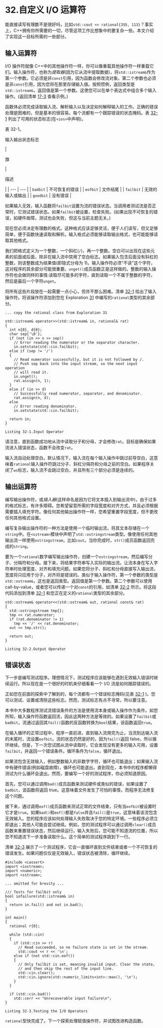 # 32.自定义 I/O 运算符

能直接读写有理数不是很好吗，比如`std::cout << rational{355, 113}`？事实上，C++拥有你所需要的一切，尽管这项工作比想象中的要复杂一些。本文介绍了实现这一目标所需的一些部分。

## 输入运算符

I/O 操作符就像 C++中的其他操作符一样，你可以像重载其他操作符一样重载它们。输入操作符，也称为*提取器*(因为它从流中提取数据)，将`std::istream&`作为第一个参数。它必须是非`const`引用，因为函数会修改流对象。第二个参数也必须是非`const`引用，因为您将在那里存储输入值。按照惯例，返回类型是`std::istream&`，返回值是第一个参数。这使您可以在单个表达式中组合多个输入操作。(返回清单 [17-3](17.html#PC5) 查看示例。)

函数体必须完成读取输入流、解析输入以及决定如何解释输入的工作。正确的错误处理是困难的，但是基本的很容易。每个流都有一个跟踪错误的状态掩码。表 [32-1](#Tab1) 列出了可用的状态标志(在`<ios>`中声明)。

表 32-1。

输入输出状态标志

<colgroup><col class="tcol1 align-left"> <col class="tcol2 align-left"></colgroup> 
| 

旗

 | 

描述

 |
| --- | --- |
| `badbit` | 不可恢复的错误 |
| `eofbit` | 文件结尾 |
| `failbit` | 无效的输入或输出 |
| `goodbit` | 没有错误 |

如果输入无效，输入函数将`failbit`设置为流的错误状态。当调用者测试流是否正常时，它测试错误状态。如果`failbit`被设置，检查失败。(如果出现不可恢复的错误，如硬件故障，测试也会失败，但这与当前主题无关。)

现在您必须决定有理数的格式。这种格式应该足够灵活，便于人们读写，但又足够简单，便于函数快速读取和解析。输入格式必须能够读取输出格式，也可能能够读取其他格式。

我们把格式定义为一个整数，一个斜杠(`/`)，再一个整数。空白可以出现在这些元素的前面或后面，除非在输入流中禁用了空白标志。如果输入包含后面没有斜杠的整数，则该整数成为结果值(即隐式分母为 1)。输入操作符必须“不读”这个字符，这对程序的其余部分可能很重要。`unget()`成员函数正是这样做的。整数的输入操作符也会做同样的事情:读取尽可能多的字符，直到读取一个不属于整数的字符，然后是最后一个字符`unget`。

将所有这些片段放在一起需要一点小心，但并不那么困难。清单 [32-1](#PC1) 给出了输入操作符。将该操作符添加到您在 Exploration [31](31.html) 中编写的`rational`类型的其余部分。

```
... copy the rational class from Exploration 31

std::istream& operator>>(std::istream& in, rational& rat)
{
  int n{0}, d{0};
  char sep{'\0'};
  if (not (in >> n >> sep))
    // Error reading the numerator or the separator character.
    in.setstate(std::cin.failbit);
  else if (sep != '/')
  {
    // Read numerator successfully, but it is not followed by /.
    // Push sep back into the input stream, so the next input operation
    // will read it.
    in.unget();
    rat.assign(n, 1);
  }
  else if (in >> d)
    // Successfully read numerator, separator, and denominator.
    rat.assign(n, d);
  else
    // Error reading denominator.
    in.setstate(std::cin.failbit);

  return in;
}

Listing 32-1.Input Operator

```

请注意，直到函数成功地从流中读取分子和分母，才会修改`rat`。目标是确保如果流进入错误状态，函数不会改变`rat`。

输入流自动处理空白。默认情况下，输入流在每个输入操作中跳过前导空白，这意味着`rational`输入操作符跳过分子、斜杠分隔符和分母之前的空白。如果程序关闭了`ws`标志，输入流不会跳过空白，并且所有三个部分必须是连续的。

## 输出运算符

编写输出操作符，或*插入器*(这样命名是因为它将文本插入到输出流中)，由于过多的格式标志，有许多障碍。您希望留意所需的字段宽度和对齐方式，并且必须根据需要插入填充字符。像任何其他输出操作符一样，您希望重置字段宽度，但不更改任何其他格式设置。

编写复杂输出操作符的一种方法是使用一个临时输出流，将其文本存储在一个`string`中。在`<sstream>`模块中声明了`std::ostringstream`类型。像使用任何其他输出流一样使用`ostringstream`，比如`cout`。当你完成时，`str()`成员函数返回完成的`string`。

要为一个`rational`数字编写输出操作符，创建一个`ostringstream`，然后编写分子、分隔符和分母。接下来，将结果字符串写入实际的输出流。让流本身在写入字符串时处理宽度、对齐和填充问题。如果您将分子、斜杠和分母直接写入输出流，宽度将只应用于分子，对齐将是错误的。类似于输入操作符，第一个参数的类型是`std::ostream&`，这也是返回类型。返回值是第一个参数。第二个参数可以使用 call-by-value，或者您可以传递一个对`const`的引用，如清单 [32-2](#PC2) 所示。将这段代码添加到清单 [32-1](#PC1) 和您正在定义的`rational`类型的其余部分。

```
std::ostream& operator<<(std::ostream& out, rational const& rat)
{
  std::ostringstream tmp{};
  tmp << rat.numerator;
  if (rat.denominator != 1)
    tmp << '/' << rat.denominator;
  out << tmp.str();

  return out;
}

Listing 32-2.Output Operator

```

## 错误状态

下一步是编写测试程序。理想情况下，测试程序应该能够在遇到无效输入错误时继续运行。所以现在是一个很好的时机来仔细看看一个 I/O 流是如何跟踪错误的。

正如您在前面的探索中了解到的，每个流都有一个错误标志掩码(见表 [32-1](#Tab1) )。您可以测试、设置或清除这些标志。然而，测试标志有点不寻常，所以要注意。

本书中大多数程序测试流错误条件的方法是使用流本身或输入操作作为条件。如您所知，输入操作符函数返回流，因此这两种方法是等效的。如果设置了`failbit`或`badbit`，流通过返回其`fail()`函数的反函数转换为`bool`结果，该函数返回`true`。

在输入循环的正常过程中，程序一直前进，直到输入流用完为止。当流到达输入流的末尾时，流设置`eofbit`。流的状态仍然是好的，因为`fail()`返回 false，所以循环继续。但是，下一次您试图从流中读取时，它会发现没有更多的输入可用，设置`failbit`，并返回一个错误条件。循环条件为`false`，循环退出。

如果流包含无效输入，例如整数输入的非数字字符，循环也可能退出；如果输入流中有硬件错误(例如磁盘故障)，循环也可能退出。直到现在，本书中的程序都懒得测试为什么循环会退出。然而，要编写一个好的测试程序，你必须知道原因。

首先，您可以通过调用`bad()`成员函数来测试硬件或类似的错误，如果设置了`badbit`，该函数将返回 true。这意味着文件发生了可怕的事情，而程序无法修复这个问题。

接下来，通过调用`eof()`成员函数来测试正常的文件结束，只有当`eofbit`被设置时它才是`true`。如果`bad()`和`eof()`都是`false`并且`fail()`是`true`，这意味着该流包含无效输入。您的程序应该如何处理输入失败取决于您的特定环境。一些程序必须立即退出；其他人可能会尝试继续。例如，您的测试程序可以通过调用`clear()`成员函数来重置错误状态，然后继续运行。输入失败后，您可能不知道流的位置，所以您不知道流下一步准备读取什么。这个简单的测试程序跳到下一行。

清单 [32-3](#PC3) 展示了一个测试程序，它会一直循环直到文件结束或者一个不可恢复的错误发生。如果问题仅仅是无效输入，错误状态被清除，循环继续。

```
#include <cassert>
import <iostream>;
import <numeric>;
import <sstream>;

... omitted for brevity ...

/// Tests for failbit only
bool iofailure(std::istream& in)
{
  return in.fail() and not in.bad();
}

int main()
{
  rational r{0};

  while (std::cin)
  {
    if (std::cin >> r)
      // Read succeeded, so no failure state is set in the stream.
      std::cout << r << '\n';
    else if (not std::cin.eof())
    {
      // Only failbit is set, meaning invalid input. Clear the state,
      // and then skip the rest of the input line.
      std::cin.clear();
      std::cin.ignore(std::numeric_limits<int>::max(), '\n');
    }
  }

  if (std::cin.bad())
    std::cerr << "Unrecoverable input failure\n";
}

Listing 32-3.Testing the I/O Operators

```

`rational`型快完成了。下一个探索处理赋值操作符，并试图改进构造函数。